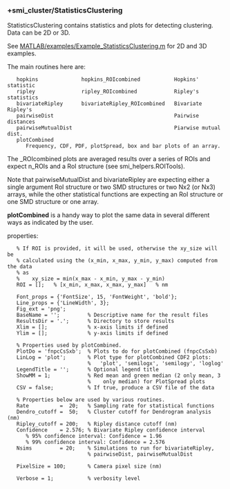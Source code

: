 ### +smi_cluster/StatisticsClustering

StatisticsClustering contains statistics and plots for detecting clustering.
Data can be 2D or 3D.

See [MATLAB/examples/Example_StatisticsClustering.m](../../examples/Example_StatisticsClustering.m)
for 2D and 3D examples.

The main routines here are:
```
   hopkins              hopkins_ROIcombined           Hopkins' statistic
   ripley               ripley_ROIcombined            Ripley's statistics
   bivariateRipley      bivariateRipley_ROIcombined   Bivariate Ripley's
   pairwiseDist                                       Pairwise distances
   pairwiseMutualDist                                 Piarwise mutual dist.
   plotCombined
      Frequency, CDF, PDF, plotSpread, box and bar plots of an array.
```
The _ROIcombined plots are averaged results over a series of ROIs and
expect n_ROIs and a RoI structure (see smi_helpers.ROITools).

Note that pairwiseMutualDist and bivariateRipley are expecting either a
single argument RoI structure or two SMD structures or two Nx2 (or Nx3)
arrays, while the other statistical functions are expecting an RoI
structure or one SMD structure or one array.

**plotCombined** is a handy way to plot the same data in several different ways
as indicated by the user.

properties:
```
   % If ROI is provided, it will be used, otherwise the xy_size will be
   % calculated using the (x_min, x_max, y_min, y_max) computed from the data
   % as
   %    xy_size = min(x_max - x_min, y_max - y_min)
   ROI = [];   % [x_min, x_max, x_max, y_max]   % nm

   Font_props = {'FontSize', 15, 'FontWeight', 'bold'};
   Line_props = {'LineWidth', 3};
   Fig_ext = 'png';
   BaseName = '';         % Descriptive name for the result files
   ResultsDir = '.';      % Directory to store results
   Xlim = [];             % x-axis limits if defined
   Ylim = [];             % y-axis limits if defined

   % Properties used by plotCombined.
   PlotDo = 'fnpcCsSxb';  % Plots to do for plotCombined (fnpcCsSxb)
   LinLog = 'plot';       % Plot type for plotCombined CDF2 plots:
                          %   'plot', 'semilogx', 'semilogy', 'loglog'
   LegendTitle = '';      % Optional legend title
   ShowMM = 1;            % Red mean and green median (2 only mean, 3
                          %    only median) for PlotSpread plots
   CSV = false;           % If true, produce a CSV file of the data

   % Properties below are used by various routines.
   Rate          =  20;   % Sampling rate for statistical functions
   Dendro_cutoff =  50;   % Cluster cutoff for Dendrogram analysis (nm)
   Ripley_cutoff = 200;   % Ripley distance cutoff (nm)
   Confidence    = 2.576; % Bivariate Ripley confidence interval
      % 95% confidence interval: Confidence = 1.96
      % 99% confidence interval: Confidence = 2.576
   Nsims         = 20;    % Simulations to run for bivariateRipley,
                          % pairwiseDist, pairwiseMutualDist

   PixelSize = 100;       % Camera pixel size (nm)

   Verbose = 1;           % verbosity level
```
